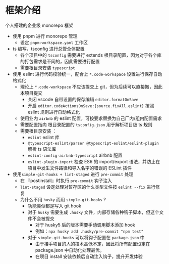 # 框架介绍

个人搭建的企业级 monorepo 框架

-   使用 pnpm 进行 monorepo 管理
    -   设定 `pnpm-workspace.yaml` 工作区
-   ts 编写，tsconfig 进行总管全体配置
    -   各个项目中的 `tsconfig` 需要进行 extends 根目录配置，因为对于各个库的打包需求是不同的，因此需要进行配置
    -   需要根目录安装 `typescript`
-   使用 eslint 进行代码校验统一，配合上 `*.code-workspace` 设置进行保存自动格式化
    -   理论上 `*.code-workspace` 不应该提交上 git，但为后续可以直接搬，因此本项目提交
        -   关闭 vscode 自带设置的保存编辑 `editor.formatOnSave`
        -   开启 `editor.codeActionsOnSave:{source.fixAll.eslint}` 按照 eslint 规则进行自动格式化
    -   使用业内 `airbnb` 的 eslint 配置，可按要求替换为自己厂内/组内配置需求
    -   需要配置指向 根目录配置的 `tsconfig.json` 用于解析项目级 ts 规则
    -   需要根目录安装 ：
        -   `eslint` eslint 库
        -   `@typescript-eslint/parser @typescript-eslint/eslint-plugin` 解析 ts 语法库
        -   `eslint-config-airbnb-typescript` airbnb 配置
        -   `eslint-plugin-import` 检查 ES6 的 import/export 语法，并防止在项目中发生文件路径和导入名字的错误的 ESLint 插件
-   使用`simple-git-hooks + lint-staged` 进行 `pre-commit` 处理
    -   在 『postinstall』时执行 `pre-commit` 钩子注入
    -   `lint-staged` 设定处理对暂存区的什么类型文件按 `eslint --fix` 进行修复
    -   为什么不用 `husky` 而用 `simple-git-hooks` ?
        -   功能类似都是写入 git hook
        -   对于 `husky` 需要生成 `.husky` 文件，内部存储各种钩子脚本，但这个文件不会被提交
            -   对于 husky5 后的版本需要手动调用脚本添加 hook
            -   例如：`npx husky add .husky/pre-commit "npm test"`
        -   对于 `simple-git-hooks` 可以将钩子配置在 `package.json` 中
            -   由于接手项目的人的技术高低不定，因此将所有配置设定在 package.json 中自动化处理最优。
            -   在项目 install 安装依赖后自动注入钩子，提升开发体验
